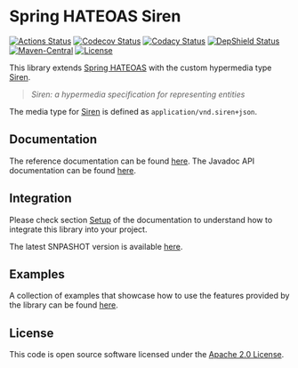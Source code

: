 # Spring HATEOAS Siren
[![Actions Status](https://github.com/ingogriebsch/spring-hateoas-siren/workflows/build/badge.svg?branch=master)](https://github.com/ingogriebsch/spring-hateoas-siren/actions)
[![Codecov Status](https://codecov.io/gh/ingogriebsch/spring-hateoas-siren/branch/master/graph/badge.svg)](https://codecov.io/gh/ingogriebsch/spring-hateoas-siren)
[![Codacy Status](https://api.codacy.com/project/badge/Grade/72bf0bf6f85f4e3ba1841cc7e4d0a8d8)](https://app.codacy.com/app/ingo.griebsch/spring-hateoas-siren?utm_source=github.com&utm_medium=referral&utm_content=ingogriebsch/spring-hateoas-siren&utm_campaign=Badge_Grade_Dashboard)
[![DepShield Status](https://depshield.sonatype.org/badges/ingogriebsch/spring-hateoas-siren/depshield.svg)](https://depshield.github.io)
[![Maven-Central](https://img.shields.io/maven-central/v/de.ingogriebsch.hateoas/spring-hateoas-siren?color=green)](https://search.maven.org/artifact/de.ingogriebsch.hateoas/spring-hateoas-siren)
[![License](http://img.shields.io/:license-apache-blue.svg)](http://www.apache.org/licenses/LICENSE-2.0.html)

This library extends [Spring HATEOAS][] with the custom hypermedia type [Siren][]. 
> _Siren: a hypermedia specification for representing entities_

The media type for [Siren][] is defined as `application/vnd.siren+json`.

## Documentation
The reference documentation can be found [here][Spring HATEOAS Siren]. The Javadoc API documentation can be found [here][Spring HATEOAS Siren Javadoc].

## Integration
Please check section [Setup][Spring HATEOAS Siren Setup] of the documentation to understand how to integrate this library into your project.

The latest SNPASHOT version is available [here][Sonatype Snapshots Repository].

## Examples
A collection of examples that showcase how to use the features provided by the library can be found [here][Spring HATEOAS Siren Samples].

## License
This code is open source software licensed under the [Apache 2.0 License](https://www.apache.org/licenses/LICENSE-2.0.html).

[Spring HATEOAS Siren]: https://ingogriebsch.github.io/spring-hateoas-siren/
[Spring HATEOAS Siren Setup]: https://ingogriebsch.github.io/spring-hateoas-siren/#setup
[Spring HATEOAS Siren Javadoc]: https://ingogriebsch.github.io/spring-hateoas-siren/apidocs/
[Spring HATEOAS Siren Samples]: https://github.com/ingogriebsch/spring-hateoas-siren-samples/
[Spring HATEOAS]: https://docs.spring.io/spring-hateoas/docs/1.1.0.RELEASE/reference/html/
[Siren]: https://github.com/kevinswiber/siren
[Sonatype Snapshots Repository]: https://oss.sonatype.org/content/repositories/snapshots/de/ingogriebsch/hateoas/spring-hateoas-siren/
